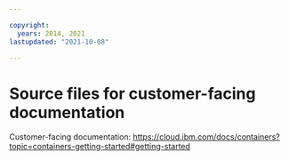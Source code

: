 ```yaml
---

copyright:
  years: 2014, 2021
lastupdated: "2021-10-08"

---
```





# Source files for customer-facing documentation



Customer-facing documentation: https://cloud.ibm.com/docs/containers?topic=containers-getting-started#getting-started








